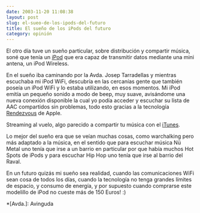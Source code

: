 ```yaml
---
date: 2003-11-20 11:08:38
layout: post
slug: el-sueo-de-los-ipods-del-futuro
title: El sueño de los iPods del futuro
category: opinión
---
```


El otro día tuve un sueño particular, sobre distribución y compartir música, soné que tenía un [iPod](http://www.apple.com/ipod/) que era capaz de transmitir datos mediante una mini antena, un iPod Wireless.





En el sueño iba caminando por la Avda. Josep Tarradellas y mientras escuchaba mi iPod WiFi, descubría en las cercanías gente que también poseía un iPod WiFi y lo estaba utilizando, en esos momentos. Mi iPod emitía un pequeño sonido a modo de beep, muy suave, avisándome una nueva conexión disponible la cual yo podía acceder y escuchar su lista de AAC compartidos sin problemas, todo esto gracias a la tecnología [Rendezvous](http://www.apple.com/macosx/features/rendezvous/) de Apple.





Streaming al vuelo, algo parecido a compartir tu música con el [iTunes](http://www.apple.com/itunes/).





Lo mejor del sueño era que se veían muchas cosas, como warchalking pero más adaptado a la música, en el sentido que para escuchar música Nü Metal uno tenía que irse a un barrio en particular por que había muchos Hot Spots de iPods y para escuchar Hip Hop uno tenía que irse al barrio del Raval.





En un futuro quizás mi sueño sea realidad, cuando las comunicaciones WiFi sean cosa de todos los días, cuando la tecnología no tenga grandes límites de espacio, y consumo de energía, y por supuesto cuando comprarse este modelillo de iPod no cueste más de 150 Euros! :)





  *[Avda.]: Avinguda

